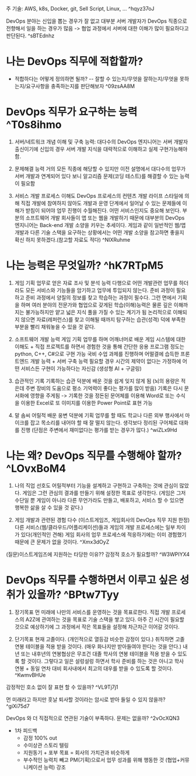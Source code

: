 주 기술: AWS, k8s, Docker, git, Sell Script, Linux, ... ^hqyz37oJ

DevOps 분야는 신입을 뽑는 경우가 잘 없고 대부분 서버 개발자가 DevOps 직종으로 전향해서 일을 하는 경우가 많음 
-> 협업 과정에서 서버에 대한 이해가 많이 필요하다고 판단된다. ^sBTEdnhz

# 나는 DevOps 직무에 적합할까?
- 적합하다는 어떻게 정의하면 될까?
-- 잘할 수 있는지/무엇을 잘하는지/무엇을 못하는지/요구사항을 충족하는지를 판단해보자 ^09zsAA8M

# DevOps 직무가 요구하는 능력 ^T0s8ihmo

1. 서버/네트워크 개념 이해 및 구축 능력:
    대다수의 DevOps 엔지니어는 서버 개발자 출신이기에 신입의 경우 서버 개발 지식을 대략적으로 이해하고 실제 구현가능해야 함.

2. 문제해결 능력
    거의 모든 직종에 해당할 수 있지만 이전 설명에서 대다수의 업무가 서버 개발과 연계되어 있다 보니 알고리즘 문제(코딩 테스트)를 해결할 수 있는 능력이 필요함

3. 서비스 개발 프로세스 이해도
    DevOps 프로세스의 컨텐츠 개발 라이프 스타일에 의해 직접 개발에 참여하지 않아도 개발과 운영 단계에서 일어날 수 있는 문제들에 이해가 받침이 되어야 업무 진행이 수월해진다.
    어떤 서비스인지도 중요해 보인다. 
    부분의 소프트웨어 개발 회사들이 앱 또는 웹을 개발하기 때문에 대부분의 DevOps 엔지니어는 Back-end 개발 소양을 키우는 추세이다.
    게임과 같이 일반적인 웹/앱 개발과 다른 기술 스택을 요구하는 상황에서는 어떤 개발 소양을 참고하면 좋을지 확신 하지 못하겠다.(참고할 자료도 적다) ^NIXRuhme

# 나는 능력은 무엇일까? ^hK7RTpM5

1. 게임 기획 업무로 얻은 자료 조사 및 분석 능력
    다행으로 어떤 개발관련 업무를 하더라도 모든 서비스와 기능들을 암기하고 업무에 투입되지 않는다.
    준비 과정이 필요하고 준비 과정에서 양질의 정보를 찾고 학습하는 과정이 필수다.
    그런 면에서 기획을 하며 여러 분야의 전문가와 협업으로 갖게된 학습(이해)능력은 물론 깊은 이해까지는 불가능하지만 얕고 넓은 지식 풀을 가질 수 있는 계기가 됨
    논리적으로 이해되지 않으면 자료(레퍼런스)를 찾고 이해될 때까지 탐구하는 습관(성격) 덕에 부족한 부분을 빨리 채워놓을 수 있을 것 같다.

2. 소프트웨어 개발 능력
    게임 기획 업무를 하며 어깨너머로 배운 게임 시스템에 대한 이해도 + 직접 프로젝트를 하면서 경험한 것을 통해 간단한 응용 프로그램 정도는 python, C++, C#으로 구현 가능
    국비 수업 과제를 진행하며 어떨결에 습득한 프론트엔드 개발 능력 + 서버 구축 능력
    필요할 경우 시간의 제약이 없다는 가정하에 어떤 서비스든 구현이 가능하다는 자신감 (생성형 AI + 구글링)

3. 습관적인 기록
    기록하는 습관 덕분에 배운 것을 쉽게 잊지 않게 됨 (뇌의 용량은 적은데 주변 장비의 도움으로 평소 기억력이 좋다는 평가를 많이 받음)
    기록은 다시 문서화에 영향을 주게됨 -> 기록한 것을 정돈된 문어체를 이용해 Word로 또는 수식을 이용한 Excel로 또 이미지를 이용한 Power Point로 표현 가능

4. 말 솜씨
    어릴적 배운 웅변 덕분에 기획 업무를 할 때도 학교나 다른 외부 행사에서 마이크를 잡고 목소리를 내어야 할 때 잘 떨지 않는다.
    생각보다 정리된 구어체로 대화를 진행 (단점은 주변에서 재미없다는 평가를 받는 경우가 많다.)
     ^wiZLx9Hd

# 나는 왜? DevOps 직무를 수행해야 할까? ^LOvxBoM4

1. 나의 직업 선호도
    어릴적부터 기능을 설계하고 구현하고 구축하는 것에 관심이 많았다.
    게임은 그런 관심의 결과를 만들기 위해 설정한 목표로 생각한다. 
    (게임은 그저 수단일 뿐 게임이 아니라 다른 무언가라도 만들고, 배포하고, 서비스 할 수 있으면 행복한 삶을 살 수 있을 것 같다.)

2. 게임 개발과 관련된 경험 다수 (이스트게임즈, 게임회사의 DevOps 직무 지원 한정)
    다른 서비스(웹/클라우드/어플리케이션)들과 게임의 개발 프로세스에는 일부 차이가 있다(개인적인 견해)
    게임 회사의 업무 프로세스에 적응하기에는 이미 경험했기 때문에 큰 문제가 없을 것이다.
 ^Xmx3dOyZ

(질문)이스트게임즈에 지원하는 타당한 이유?? 감정적 호소가 필요할까? ^W3WPIYX4

# DevOps 직무를 수행하면서 이루고 싶은 성취가 있을까? ^BPtw7Tyy

1. 장기목표
    먼 미래에 나만의 서비스를 운영하는 것을 목표로한다.
    직접 개발 프로세스의 A2Z에 관여하는 것을 목표로 기술 스택을 쌓고 있다.
    아주 긴 시간이 필요할 것으로 예상하기에 그 과정에서 작은 목표들을 설정해 차근차근 이어갈 것이다.

2. 단기목표
    현재 고졸이다. (개인적으로 열등감 비슷한 감정이 있다.)
    취직하면 고졸 연봉 테이블을 적용 받을 것이다. (매우 화나지만 받아들여야 한다는 것을 안다.)
    내년 또는 내후년의 연봉협상은 무조건 대졸 학사의 연봉 테이블을 적용 받을 수 있도록 할 것이다.
    그렇다고 일은 설렁설렁 하면서 학사 준비를 하는 것은 아니고 학사 연봉 + 동일 연차 대비 회사내에서 최고의 대우를 받을 수 있도록 할 것이다. ^KwmvBHUe

감정적인 호소 없이 잘 표현 할 수 있을까?  ^VL9Tj7j1

먼 미래라고 하지만 훗날 퇴사할 것이라는 암시로 받아 들일 수 있지 않을까? ^giXi75d7

DevOps 와 더 직접적으로 연관된 기술이 부족하다. 문제는 없을까? ^2vOcXQN3

- 1차 피드백
  - 감정 100% out
  - 수미상관 스토리 텔링
  - 지원동기 + 포부 목표 = 회사의 가치관과 비슷하게
  - 부수적인 능력치 빼고 PM(기획)으로서 업무 성과를 위해 행동한 것 (협업+커뮤니케이션 능력) 강조
